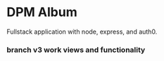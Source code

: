 # DPM Album
Fullstack application with node, express, and auth0.

### branch v3 work views and functionality